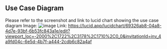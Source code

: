 ## Use Case Diagram 

Please refer to the screenshot and link to lucid chart showing the use case diagram
Image: ![image](https://github.com/user-attachments/assets/7dc729dd-7fac-42b9-abfe-fc7a7268e39d)
Link: https://lucid.app/lucidchart/69326ab8-04a8-4d7e-93bf-6b53fc843a1e/edit?viewport_loc=-2000%2C1722%2C3178%2C1710%2C0_0&invitationId=inv_4a9fd04c-6e5d-4b7f-a444-2cdb6c82a4af
